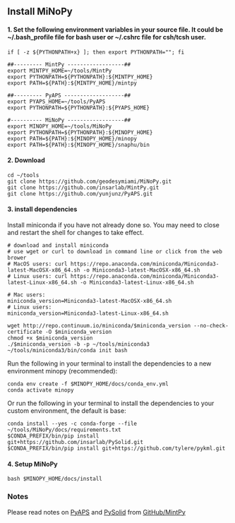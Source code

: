 ## Install MiNoPy

#### 1. Set the following environment variables in your source file. It could be ~/.bash_profile file for bash user or ~/.cshrc file for csh/tcsh user.

```
if [ -z ${PYTHONPATH+x} ]; then export PYTHONPATH=""; fi

##--------- MintPy ------------------##
export MINTPY_HOME=~/tools/MintPy
export PYTHONPATH=${PYTHONPATH}:${MINTPY_HOME}
export PATH=${PATH}:${MINTPY_HOME}/mintpy

##--------- PyAPS -------------------##
export PYAPS_HOME=~/tools/PyAPS
export PYTHONPATH=${PYTHONPATH}:${PYAPS_HOME}

#---------- MiNoPy ------------------##
export MINOPY_HOME=~/tools/MiNoPy
export PYTHONPATH=${PYTHONPATH}:${MINOPY_HOME}
export PATH=${PATH}:${MINOPY_HOME}/minopy
export PATH=${PATH}:${MINOPY_HOME}/snaphu/bin

```
#### 2. Download

```
cd ~/tools
git clone https://github.com/geodesymiami/MiNoPy.git
git clone https://github.com/insarlab/MintPy.git
git clone https://github.com/yunjunz/PyAPS.git
```

#### 3. install dependencies

Install miniconda if you have not already done so. You may need to close and restart the shell for changes to take effect.
```
# download and install miniconda
# use wget or curl to download in command line or click from the web brower
# MacOS users: curl https://repo.anaconda.com/miniconda/Miniconda3-latest-MacOSX-x86_64.sh -o Miniconda3-latest-MacOSX-x86_64.sh
# Linux users: curl https://repo.anaconda.com/miniconda/Miniconda3-latest-Linux-x86_64.sh -o Miniconda3-latest-Linux-x86_64.sh

# Mac users:
miniconda_version=Miniconda3-latest-MacOSX-x86_64.sh
# Linux users:
miniconda_version=Miniconda3-latest-Linux-x86_64.sh

wget http://repo.continuum.io/miniconda/$miniconda_version --no-check-certificate -O $miniconda_version
chmod +x $miniconda_version
./$miniconda_version -b -p ~/tools/miniconda3
~/tools/miniconda3/bin/conda init bash
```

Run the following in your terminal to install the dependencies to a new environment minopy (recommended):

```
conda env create -f $MINOPY_HOME/docs/conda_env.yml
conda activate minopy
```
Or run the following in your terminal to install the dependencies to your custom environment, the default is base:

```
conda install --yes -c conda-forge --file ~/tools/MiNoPy/docs/requirements.txt
$CONDA_PREFIX/bin/pip install git+https://github.com/insarlab/PySolid.git
$CONDA_PREFIX/bin/pip install git+https://github.com/tylere/pykml.git
```

#### 4. Setup MiNoPy
```
bash $MINOPY_HOME/docs/install
```


### Notes
Please read notes on [PyAPS](https://github.com/yunjunz/PyAPS) and [PySolid](https://github.com/insarlab/PySolid) from [GitHub/MintPy](https://github.com/insarlab/MintPy/blob/main/docs/installation.md) 
